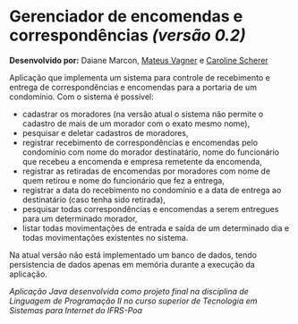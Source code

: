 # Gerenciador de encomendas e correspondências _(versão 0.2)_

**Desenvolvido por:** Daiane Marcon, [Mateus Vagner](https://github.com/mateusvagner) e [Caroline Scherer](https://github.com/carolineschererr)

Aplicação que implementa um sistema para controle de recebimento e entrega de correspondências e encomendas para a portaria de um condomínio.
Com o sistema é possível:
- cadastrar os moradores (na versão atual o sistema não permite o cadastro de mais de um morador com o exato mesmo nome),
- pesquisar e deletar cadastros de moradores,
- registrar recebimento de correspondências e encomendas pelo condomínio com nome do morador destinatário, nome do funcionário que recebeu a encomenda e empresa remetente da encomenda,
- registrar as retiradas de encomendas por moradores com nome de quem retirou e nome do funcionário que fez a entrega,
- registrar a data do recebimento no condomínio e a data de entrega ao destinatário (caso tenha sido retirada),
- pesquisar todas correspondências e encomendas a serem entregues para um determinado morador,
- listar todas movimentações de entrada e saída de um determinado dia e todas movimentações existentes no sistema.

Na atual versão não está implementado um banco de dados, tendo persistencia de dados apenas em memória durante a execução da aplicação.

_Aplicação Java desenvolvida como projeto final na disciplina de Linguagem de Programação II no curso superior de Tecnologia em Sistemas para Internet do IFRS-Poa_




